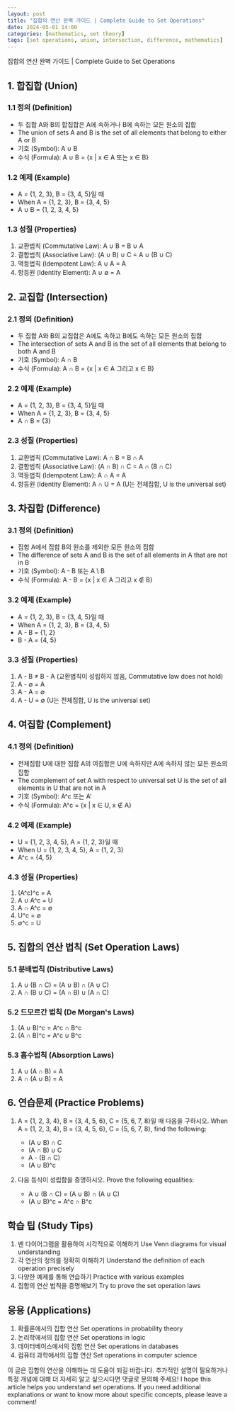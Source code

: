 ```yaml
---
layout: post
title: "집합의 연산 완벽 가이드 | Complete Guide to Set Operations"
date: 2024-05-01 14:00
categories: [mathematics, set theory]
tags: [set operations, union, intersection, difference, mathematics]
---
```


집합의 연산 완벽 가이드 | Complete Guide to Set Operations

## 1. 합집합 (Union)
### 1.1 정의 (Definition)
- 두 집합 A와 B의 합집합은 A에 속하거나 B에 속하는 모든 원소의 집합
- The union of sets A and B is the set of all elements that belong to either A or B
- 기호 (Symbol): A ∪ B
- 수식 (Formula): A ∪ B = {x | x ∈ A 또는 x ∈ B}

### 1.2 예제 (Example)
- A = {1, 2, 3}, B = {3, 4, 5}일 때
- When A = {1, 2, 3}, B = {3, 4, 5}
- A ∪ B = {1, 2, 3, 4, 5}

### 1.3 성질 (Properties)
1. 교환법칙 (Commutative Law): A ∪ B = B ∪ A
2. 결합법칙 (Associative Law): (A ∪ B) ∪ C = A ∪ (B ∪ C)
3. 멱등법칙 (Idempotent Law): A ∪ A = A
4. 항등원 (Identity Element): A ∪ ∅ = A

## 2. 교집합 (Intersection)
### 2.1 정의 (Definition)
- 두 집합 A와 B의 교집합은 A에도 속하고 B에도 속하는 모든 원소의 집합
- The intersection of sets A and B is the set of all elements that belong to both A and B
- 기호 (Symbol): A ∩ B
- 수식 (Formula): A ∩ B = {x | x ∈ A 그리고 x ∈ B}

### 2.2 예제 (Example)
- A = {1, 2, 3}, B = {3, 4, 5}일 때
- When A = {1, 2, 3}, B = {3, 4, 5}
- A ∩ B = {3}

### 2.3 성질 (Properties)
1. 교환법칙 (Commutative Law): A ∩ B = B ∩ A
2. 결합법칙 (Associative Law): (A ∩ B) ∩ C = A ∩ (B ∩ C)
3. 멱등법칙 (Idempotent Law): A ∩ A = A
4. 항등원 (Identity Element): A ∩ U = A (U는 전체집합, U is the universal set)

## 3. 차집합 (Difference)
### 3.1 정의 (Definition)
- 집합 A에서 집합 B의 원소를 제외한 모든 원소의 집합
- The difference of sets A and B is the set of all elements in A that are not in B
- 기호 (Symbol): A - B 또는 A \ B
- 수식 (Formula): A - B = {x | x ∈ A 그리고 x ∉ B}

### 3.2 예제 (Example)
- A = {1, 2, 3}, B = {3, 4, 5}일 때
- When A = {1, 2, 3}, B = {3, 4, 5}
- A - B = {1, 2}
- B - A = {4, 5}

### 3.3 성질 (Properties)
1. A - B ≠ B - A (교환법칙이 성립하지 않음, Commutative law does not hold)
2. A - ∅ = A
3. A - A = ∅
4. A - U = ∅ (U는 전체집합, U is the universal set)

## 4. 여집합 (Complement)
### 4.1 정의 (Definition)
- 전체집합 U에 대한 집합 A의 여집합은 U에 속하지만 A에 속하지 않는 모든 원소의 집합
- The complement of set A with respect to universal set U is the set of all elements in U that are not in A
- 기호 (Symbol): A^c 또는 A'
- 수식 (Formula): A^c = {x | x ∈ U, x ∉ A}

### 4.2 예제 (Example)
- U = {1, 2, 3, 4, 5}, A = {1, 2, 3}일 때
- When U = {1, 2, 3, 4, 5}, A = {1, 2, 3}
- A^c = {4, 5}

### 4.3 성질 (Properties)
1. (A^c)^c = A
2. A ∪ A^c = U
3. A ∩ A^c = ∅
4. U^c = ∅
5. ∅^c = U

## 5. 집합의 연산 법칙 (Set Operation Laws)
### 5.1 분배법칙 (Distributive Laws)
1. A ∪ (B ∩ C) = (A ∪ B) ∩ (A ∪ C)
2. A ∩ (B ∪ C) = (A ∩ B) ∪ (A ∩ C)

### 5.2 드모르간 법칙 (De Morgan's Laws)
1. (A ∪ B)^c = A^c ∩ B^c
2. (A ∩ B)^c = A^c ∪ B^c

### 5.3 흡수법칙 (Absorption Laws)
1. A ∪ (A ∩ B) = A
2. A ∩ (A ∪ B) = A

## 6. 연습문제 (Practice Problems)
1. A = {1, 2, 3, 4}, B = {3, 4, 5, 6}, C = {5, 6, 7, 8}일 때 다음을 구하시오.
   When A = {1, 2, 3, 4}, B = {3, 4, 5, 6}, C = {5, 6, 7, 8}, find the following:
   - (A ∪ B) ∩ C
   - (A ∩ B) ∪ C
   - A - (B ∩ C)
   - (A ∪ B)^c

2. 다음 등식이 성립함을 증명하시오.
   Prove the following equalities:
   - A ∪ (B ∩ C) = (A ∪ B) ∩ (A ∪ C)
   - (A ∪ B)^c = A^c ∩ B^c

## 학습 팁 (Study Tips)
1. 벤 다이어그램을 활용하여 시각적으로 이해하기
   Use Venn diagrams for visual understanding
2. 각 연산의 정의를 정확히 이해하기
   Understand the definition of each operation precisely
3. 다양한 예제를 통해 연습하기
   Practice with various examples
4. 집합의 연산 법칙을 증명해보기
   Try to prove the set operation laws

## 응용 (Applications)
1. 확률론에서의 집합 연산
   Set operations in probability theory
2. 논리학에서의 집합 연산
   Set operations in logic
3. 데이터베이스에서의 집합 연산
   Set operations in databases
4. 컴퓨터 과학에서의 집합 연산
   Set operations in computer science

이 글은 집합의 연산을 이해하는 데 도움이 되길 바랍니다. 추가적인 설명이 필요하거나 특정 개념에 대해 더 자세히 알고 싶으시다면 댓글로 문의해 주세요!
I hope this article helps you understand set operations. If you need additional explanations or want to know more about specific concepts, please leave a comment! 